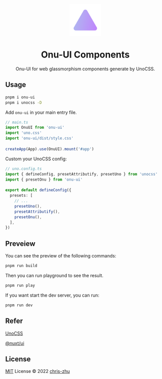 <p align="center">
<img src="./public/logo.svg" style="width:100px;" />
<h1 align="center">Onu-UI Components</h1>
<p align="center">Onu-UI for web glassmorphism components generate by UnoCSS.</p>
</p>

## Usage

```bash
pnpm i onu-ui
pnpm i unocss -D
```
Add `onu-ui` in your main entry file.

```ts
// main.ts
import OnuUI from 'onu-ui'
import 'uno.css'
import 'onu-ui/dist/style.css'

createApp(App).use(OnuUI).mount('#app')
```
Custom your UnoCSS config:
```ts
// uno.config.ts
import { defineConfig, presetAttributify, presetUno } from 'unocss'
import { presetOnu } from 'onu-ui'

export default defineConfig({
  presets: [
    // ...
    presetUno(),
    presetAttributify(),
    presetOnu(),
  ],
})
```

## Preveiew
You can see the preview of the following commands:

```bash
pnpm run build
```

Then you can run playground to see the result.

```bash
pnpm run play
```

If you want start the dev server, you can run:

```bash
pnpm run dev
```


## Refer

[UnoCSS](https://github.com/unocss/unocss)

[@nuxt/ui](https://github.com/nuxt/ui)

## License

[MIT](../../LICENSE) License © 2022 [chris-zhu](https://github.com/chris-zhu)
